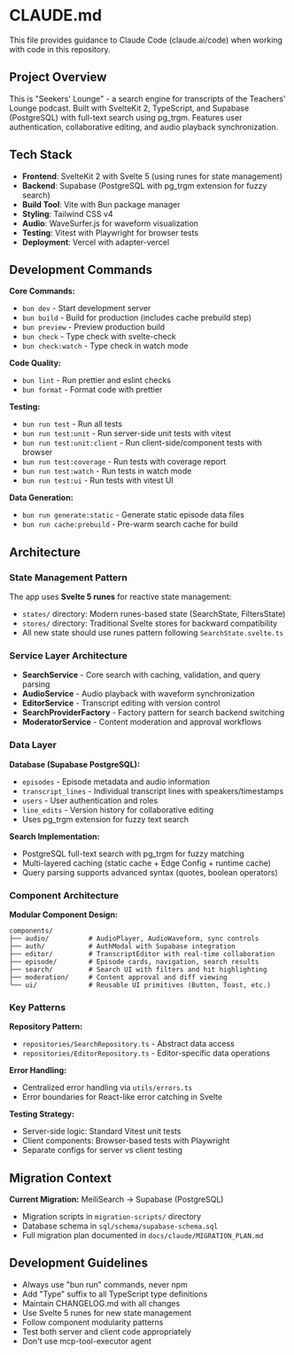 # CLAUDE.md

This file provides guidance to Claude Code (claude.ai/code) when working with code in this repository.

## Project Overview

This is "Seekers' Lounge" - a search engine for transcripts of the Teachers' Lounge podcast. Built with SvelteKit 2, TypeScript, and Supabase (PostgreSQL) with full-text search using pg_trgm. Features user authentication, collaborative editing, and audio playback synchronization.

## Tech Stack

- **Frontend**: SvelteKit 2 with Svelte 5 (using runes for state management)
- **Backend**: Supabase (PostgreSQL with pg_trgm extension for fuzzy search)
- **Build Tool**: Vite with Bun package manager
- **Styling**: Tailwind CSS v4 
- **Audio**: WaveSurfer.js for waveform visualization
- **Testing**: Vitest with Playwright for browser tests
- **Deployment**: Vercel with adapter-vercel

## Development Commands

**Core Commands:**
- `bun dev` - Start development server
- `bun build` - Build for production (includes cache prebuild step)
- `bun preview` - Preview production build
- `bun check` - Type check with svelte-check
- `bun check:watch` - Type check in watch mode

**Code Quality:**
- `bun lint` - Run prettier and eslint checks
- `bun format` - Format code with prettier

**Testing:**
- `bun run test` - Run all tests
- `bun run test:unit` - Run server-side unit tests with vitest
- `bun run test:unit:client` - Run client-side/component tests with browser
- `bun run test:coverage` - Run tests with coverage report
- `bun run test:watch` - Run tests in watch mode
- `bun run test:ui` - Run tests with vitest UI

**Data Generation:**
- `bun run generate:static` - Generate static episode data files
- `bun run cache:prebuild` - Pre-warm search cache for build

## Architecture

### State Management Pattern

The app uses **Svelte 5 runes** for reactive state management:
- `states/` directory: Modern runes-based state (SearchState, FiltersState)
- `stores/` directory: Traditional Svelte stores for backward compatibility
- All new state should use runes pattern following `SearchState.svelte.ts`

### Service Layer Architecture

- **SearchService** - Core search with caching, validation, and query parsing
- **AudioService** - Audio playback with waveform synchronization
- **EditorService** - Transcript editing with version control
- **SearchProviderFactory** - Factory pattern for search backend switching
- **ModeratorService** - Content moderation and approval workflows

### Data Layer

**Database (Supabase PostgreSQL):**
- `episodes` - Episode metadata and audio information
- `transcript_lines` - Individual transcript lines with speakers/timestamps
- `users` - User authentication and roles
- `line_edits` - Version history for collaborative editing
- Uses pg_trgm extension for fuzzy text search

**Search Implementation:**
- PostgreSQL full-text search with pg_trgm for fuzzy matching
- Multi-layered caching (static cache + Edge Config + runtime cache)
- Query parsing supports advanced syntax (quotes, boolean operators)

### Component Architecture

**Modular Component Design:**
```
components/
├── audio/          # AudioPlayer, AudioWaveform, sync controls
├── auth/           # AuthModal with Supabase integration
├── editor/         # TranscriptEditor with real-time collaboration
├── episode/        # Episode cards, navigation, search results
├── search/         # Search UI with filters and hit highlighting
├── moderation/     # Content approval and diff viewing
└── ui/             # Reusable UI primitives (Button, Toast, etc.)
```

### Key Patterns

**Repository Pattern:**
- `repositories/SearchRepository.ts` - Abstract data access
- `repositories/EditorRepository.ts` - Editor-specific data operations

**Error Handling:**
- Centralized error handling via `utils/errors.ts`
- Error boundaries for React-like error catching in Svelte

**Testing Strategy:**
- Server-side logic: Standard Vitest unit tests
- Client components: Browser-based tests with Playwright
- Separate configs for server vs client testing

## Migration Context

**Current Migration:** MeiliSearch → Supabase (PostgreSQL)
- Migration scripts in `migration-scripts/` directory
- Database schema in `sql/schema/supabase-schema.sql`
- Full migration plan documented in `docs/claude/MIGRATION_PLAN.md`

## Development Guidelines

- Always use "bun run" commands, never npm
- Add "Type" suffix to all TypeScript type definitions
- Maintain CHANGELOG.md with all changes
- Use Svelte 5 runes for new state management
- Follow component modularity patterns
- Test both server and client code appropriately
- Don't use mcp-tool-executor agent
